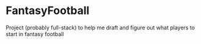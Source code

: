 # FantasyFootball
Project (probably full-stack) to help me draft and figure out what players to start in fantasy football
